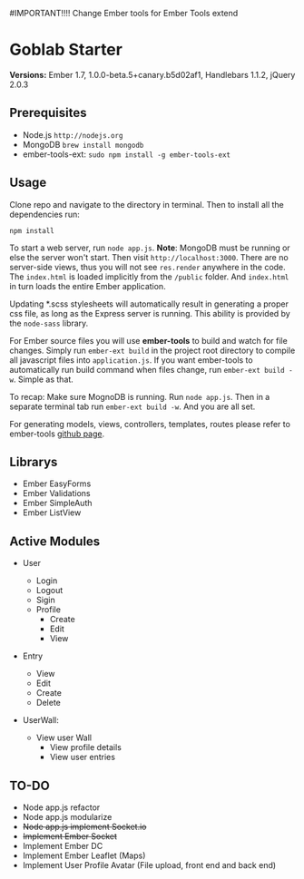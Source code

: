 #IMPORTANT!!!!
Change Ember tools for Ember Tools extend

Goblab Starter
==============================

**Versions:** Ember 1.7, 1.0.0-beta.5+canary.b5d02af1, Handlebars 1.1.2, jQuery 2.0.3

## Prerequisites
- Node.js `http://nodejs.org`
- MongoDB `brew install mongodb`
- ember-tools-ext: `sudo npm install -g ember-tools-ext`

## Usage
Clone repo and navigate to the directory in terminal. Then to install all the dependencies run:
```
npm install
```

To start a web server, run `node app.js`. **Note**: MongoDB must be running or else the server won't start. Then visit `http://localhost:3000`. There are no server-side views, thus you will not see `res.render` anywhere in the code. The `index.html` is loaded implicitly from the `/public` folder. And `index.html` in turn loads the entire Ember application.

Updating *.scss stylesheets will automatically result in generating a proper css file, as long as the Express server is running. This ability is provided by the `node-sass` library.

For Ember source files you will use **ember-tools** to build and watch for file changes. Simply run `ember-ext build` in the project root directory to compile all javascript files into `application.js`. If you want ember-tools to automatically run build command when files change, run `ember-ext build -w`. Simple as that.

To recap: Make sure MognoDB is running. Run `node app.js`. Then in a separate terminal tab run `ember-ext build -w`. And you are all set.

For generating models, views, controllers, templates, routes please refer to ember-tools [github page](https://github.com/rpflorence/ember-tools).




## Librarys
- Ember EasyForms
- Ember Validations
- Ember SimpleAuth
- Ember ListView


## Active Modules
- User  
	- Login
	- Logout
	- Sigin
	- Profile
		- Create
		- Edit
		- View
- Entry
	- View
	- Edit
	- Create
	- Delete
	
- UserWall:
	- View user Wall
		- View profile details
		- View user entries

## TO-DO
- Node app.js refactor
- Node app.js modularize
- ~~Node app.js implement Socket.io~~
- ~~Implement Ember Socket~~
- Implement Ember DC
- Implement Ember Leaflet (Maps)
- Implement User Profile Avatar (File upload, front end and back end)
